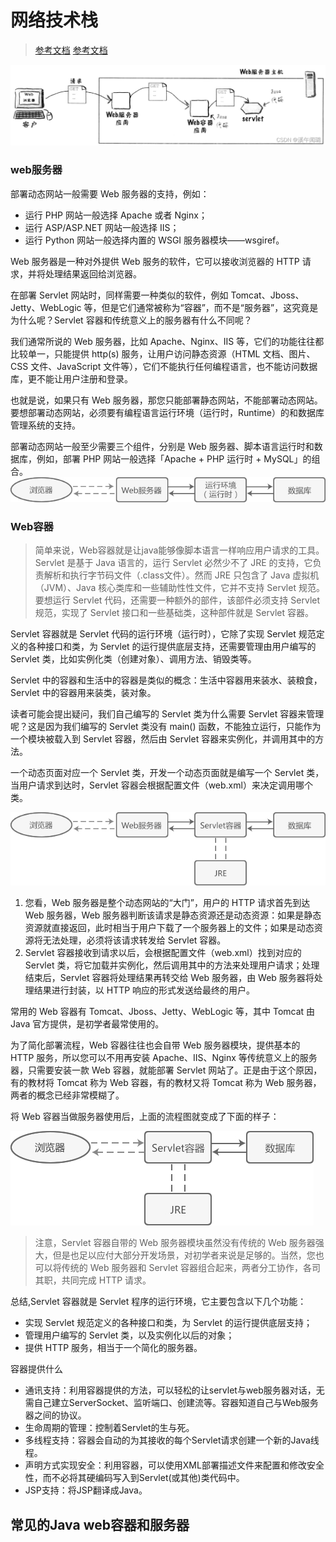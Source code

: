 # 网络技术栈
> [参考文档](http://c.biancheng.net/servlet2/container.html)
> [参考文档](https://blog.csdn.net/weixin_47975351/article/details/124655111)


![](image/2022-10-12-19-01-07.png)

### web服务器

部署动态网站一般需要 Web 服务器的支持，例如：
* 运行 PHP 网站一般选择 Apache 或者 Nginx；
* 运行 ASP/ASP.NET 网站一般选择 IIS；
* 运行 Python 网站一般选择内置的 WSGI 服务器模块——wsgiref。

Web 服务器是一种对外提供 Web 服务的软件，它可以接收浏览器的 HTTP 请求，并将处理结果返回给浏览器。

在部署 Servlet 网站时，同样需要一种类似的软件，例如 Tomcat、Jboss、Jetty、WebLogic 等，但是它们通常被称为“容器”，而不是“服务器”，这究竟是为什么呢？Servlet 容器和传统意义上的服务器有什么不同呢？

我们通常所说的 Web 服务器，比如 Apache、Nginx、IIS 等，它们的功能往往都比较单一，只能提供 http(s) 服务，让用户访问静态资源（HTML 文档、图片、CSS 文件、JavaScript 文件等），它们不能执行任何编程语言，也不能访问数据库，更不能让用户注册和登录。

也就是说，如果只有 Web 服务器，那您只能部署静态网站，不能部署动态网站。要想部署动态网站，必须要有编程语言运行环境（运行时，Runtime）的和数据库管理系统的支持。

部署动态网站一般至少需要三个组件，分别是 Web 服务器、脚本语言运行时和数据库，例如，部署 PHP 网站一般选择「Apache + PHP 运行时 + MySQL」的组合。
![](image/2022-10-12-19-07-25.png)


### Web容器
> 简单来说，Web容器就是让java能够像脚本语言一样响应用户请求的工具。
Servlet 是基于 Java 语言的，运行 Servlet 必然少不了 JRE 的支持，它负责解析和执行字节码文件（.class文件）。然而 JRE 只包含了 Java 虚拟机（JVM）、Java 核心类库和一些辅助性性文件，它并不支持 Servlet 规范。要想运行 Servlet 代码，还需要一种额外的部件，该部件必须支持 Servlet 规范，实现了 Servlet 接口和一些基础类，这种部件就是 Servlet 容器。

Servlet 容器就是 Servlet 代码的运行环境（运行时），它除了实现 Servlet 规范定义的各种接口和类，为 Servlet 的运行提供底层支持，还需要管理由用户编写的 Servlet 类，比如实例化类（创建对象）、调用方法、销毁类等。

Servlet 中的容器和生活中的容器是类似的概念：生活中容器用来装水、装粮食，Servlet 中的容器用来装类，装对象。

读者可能会提出疑问，我们自己编写的 Servlet 类为什么需要 Servlet 容器来管理呢？这是因为我们编写的 Servlet 类没有 main() 函数，不能独立运行，只能作为一个模块被载入到 Servlet 容器，然后由 Servlet 容器来实例化，并调用其中的方法。

一个动态页面对应一个 Servlet 类，开发一个动态页面就是编写一个 Servlet 类，当用户请求到达时，Servlet 容器会根据配置文件（web.xml）来决定调用哪个类。

![](image/2022-10-12-19-11-25.png)

1. 您看，Web 服务器是整个动态网站的“大门”，用户的 HTTP 请求首先到达 Web 服务器，Web 服务器判断该请求是静态资源还是动态资源：如果是静态资源就直接返回，此时相当于用户下载了一个服务器上的文件；如果是动态资源将无法处理，必须将该请求转发给 Servlet 容器。
2. Servlet 容器接收到请求以后，会根据配置文件（web.xml）找到对应的 Servlet 类，将它加载并实例化，然后调用其中的方法来处理用户请求；处理结束后，Servlet 容器将处理结果再转交给 Web 服务器，由 Web 服务器将处理结果进行封装，以 HTTP 响应的形式发送给最终的用户。

常用的 Web 容器有 Tomcat、Jboss、Jetty、WebLogic 等，其中 Tomcat 由 Java 官方提供，是初学者最常使用的。

为了简化部署流程，Web 容器往往也会自带 Web 服务器模块，提供基本的 HTTP 服务，所以您可以不用再安装 Apache、IIS、Nginx 等传统意义上的服务器，只需要安装一款 Web 容器，就能部署 Servlet 网站了。正是由于这个原因，有的教材将 Tomcat 称为 Web 容器，有的教材又将 Tomcat 称为 Web 服务器，两者的概念已经非常模糊了。

将 Web 容器当做服务器使用后，上面的流程图就变成了下面的样子：

![](image/2022-10-12-19-13-49.png)


> 注意，Servlet 容器自带的 Web 服务器模块虽然没有传统的 Web 服务器强大，但是也足以应付大部分开发场景，对初学者来说是足够的。当然，您也可以将传统的 Web 服务器和 Servlet 容器组合起来，两者分工协作，各司其职，共同完成 HTTP 请求。

总结,Servlet 容器就是 Servlet 程序的运行环境，它主要包含以下几个功能：
* 实现 Servlet 规范定义的各种接口和类，为 Servlet 的运行提供底层支持；
* 管理用户编写的 Servlet 类，以及实例化以后的对象；
* 提供 HTTP 服务，相当于一个简化的服务器。


容器提供什么
* 通讯支持：利用容器提供的方法，可以轻松的让servlet与web服务器对话，无需自己建立ServerSocket、监听端口、创建流等。容器知道自己与Web服务器之间的协议。
* 生命周期的管理：控制着Servlet的生与死。
* 多线程支持：容器会自动的为其接收的每个Servlet请求创建一个新的Java线程。
* 声明方式实现安全：利用容器，可以使用XML部署描述文件来配置和修改安全性，而不必将其硬编码写入到Servlet(或其他)类代码中。
* JSP支持：将JSP翻译成Java。



## 常见的Java web容器和服务器





